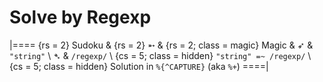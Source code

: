 # Solve by Regexp

<!-- %% svg-grid: none -->

|====
{rs = 2} Sudoku &
{rs = 2} &#x27B5; &
{rs = 2; class = magic} Magic &
&#x27B6; & `"string"` \\
&#x27B4; & `/regexp/` \\
{cs = 5; class = hidden} `"string" =~ /regexp/` \\
{cs = 5; class = hidden} Solution in `%{^CAPTURE}` (aka `%+`)
====|

